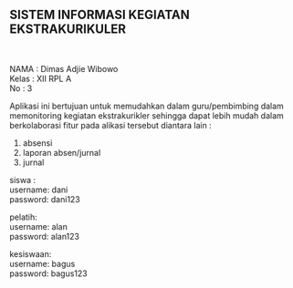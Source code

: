 <h2>SISTEM INFORMASI KEGIATAN EKSTRAKURIKULER</h2>
<br>

NAMA : Dimas Adjie Wibowo
<br>
Kelas : XII RPL A
<br>
No : 3

Aplikasi  ini bertujuan untuk memudahkan dalam guru/pembimbing dalam memonitoring kegiatan ekstrakurikler sehingga dapat lebih mudah dalam berkolaborasi
fitur pada alikasi tersebut diantara lain :
1. absensi
2. laporan absen/jurnal
3. jurnal

siswa : 
<br>
username: dani
<br>
password: dani123

pelatih: 
<br>
username: alan
<br>
password: alan123

kesiswaan:
<br>
username: bagus
<br>
password: bagus123
